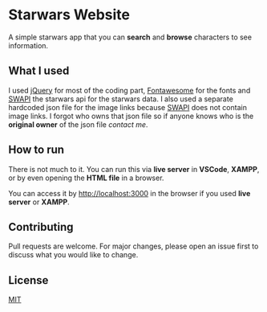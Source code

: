 # Starwars Website

A simple starwars app that you can **search** and **browse** characters to see information.

## What I used

I used [jQuery](https://jquery.com/) for most of the coding part, [Fontawesome](https://fontawesome.com/) for the fonts and [SWAPI](https://swapi.co/) the starwars api for the starwars data. I also used a separate hardcoded json file for the image links because [SWAPI](https://swapi.co/) does not contain image links. I forgot who owns that json file so if anyone knows who is the **original owner** of the json file *contact me*.

## How to run

There is not much to it. You can run this via __live server__ in **VSCode**, **XAMPP**, or by even opening the **HTML file** in a browser.

You can access it  by
[http://localhost:3000](http://localhost) in the browser if you used **live server** or **XAMPP**.


## Contributing
Pull requests are welcome. For major changes, please open an issue first to discuss what you would like to change.


## License
[MIT](https://choosealicense.com/licenses/mit/)
